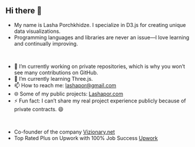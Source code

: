 ## Hi there 👋

- My name is Lasha Porchkhidze. I specialize in D3.js for creating unique data visualizations.
- Programming languages and libraries are never an issue—I love learning and continually improving.

<br/>

- 🔭 I’m currently working on private repositories, which is why you won’t see many contributions on GitHub.
- 🌱 I’m currently learning Three.js.
- 📫 How to reach me: lashapor@gmail.com
- 🌐 Some of my public projects: [Lashapor.com ](https://lashapor.com/)
- ⚡ Fun fact: I can’t share my real project experience publicly because of private contracts. 😄

<br/>

- Co-founder of the company [Vizionary.net]([https://lashapor.com/](https://vizionary.net))
- Top Rated Plus on Upwork with 100% Job Success [Upwork](https://www.upwork.com/freelancers/lashapor)
